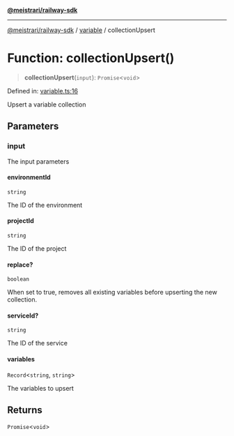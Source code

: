 [**@meistrari/railway-sdk**](../../README.md)

***

[@meistrari/railway-sdk](../../README.md) / [variable](../README.md) / collectionUpsert

# Function: collectionUpsert()

> **collectionUpsert**(`input`): `Promise`\<`void`\>

Defined in: [variable.ts:16](https://github.com/meistrari/railway-sdk/blob/c87cd9663dd2e502f5c8cd0710cf3d5b6151fd10/src/resources/variable.ts#L16)

Upsert a variable collection

## Parameters

### input

The input parameters

#### environmentId

`string`

The ID of the environment

#### projectId

`string`

The ID of the project

#### replace?

`boolean`

When set to true, removes all existing variables before upserting the new collection.

#### serviceId?

`string`

The ID of the service

#### variables

`Record`\<`string`, `string`\>

The variables to upsert

## Returns

`Promise`\<`void`\>
